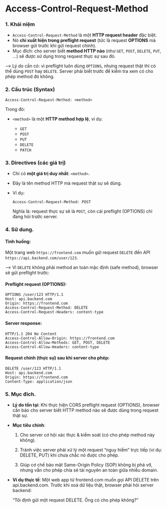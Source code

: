 # Access-Control-Request-Method

### 1. Khái niệm

* `Access-Control-Request-Method` là một **HTTP request header** đặc biệt.
* Nó **chỉ xuất hiện trong preflight request** (tức là request **OPTIONS** mà browser gửi trước khi gửi request chính).
* Mục đích: cho server biết **method HTTP nào** (như `GET`, `POST`, `DELETE`, `PUT`, …) sẽ được sử dụng trong request thực sự sau đó.

--> Lý do cần có: vì preflight luôn dùng `OPTIONS`, nhưng request thật thì có thể dùng `POST` hay `DELETE`. Server phải biết trước để kiểm tra xem có cho phép method đó không.

### 2. Cấu trúc (Syntax)

```http
Access-Control-Request-Method: <method>
```

Trong đó:

* `<method>` là một **HTTP method hợp lệ**, ví dụ:

  * `GET`
  * `POST`
  * `PUT`
  * `DELETE`
  * `PATCH`

### 3. Directives (các giá trị)

* Chỉ có **một giá trị duy nhất**: `<method>`.
* Đây là tên method HTTP mà request thật sự sẽ dùng.
* Ví dụ:

  ```http
  Access-Control-Request-Method: POST
  ```

  Nghĩa là: request thực sự sẽ là `POST`, còn cái preflight (OPTIONS) chỉ đang hỏi trước server.

### 4. Sử dung.

#### Tình huống:

Một trang web `https://frontend.com` muốn gửi request `DELETE` đến API `https://api.backend.com/user/123`.

--> Vì `DELETE` không phải method an toàn mặc định (safe method), browser sẽ gửi preflight trước:

#### Preflight request (OPTIONS):

```http
OPTIONS /user/123 HTTP/1.1
Host: api.backend.com
Origin: https://frontend.com
Access-Control-Request-Method: DELETE
Access-Control-Request-Headers: content-type
```

#### Server response:

```http
HTTP/1.1 204 No Content
Access-Control-Allow-Origin: https://frontend.com
Access-Control-Allow-Methods: GET, POST, DELETE
Access-Control-Allow-Headers: content-type
```

#### Request chính (thực sự) sau khi server cho phép:

```http
DELETE /user/123 HTTP/1.1
Host: api.backend.com
Origin: https://frontend.com
Content-Type: application/json
```

### 5. Mục đích.
- **Lý do tồn tại**: Khi thực hiện CORS preflight request (OPTIONS), browser cần báo cho server biết HTTP method nào sẽ được dùng trong request thật sự.
- **Mục tiêu chính**:

  1. Cho server cơ hội xác thực & kiểm soát (có cho phép method này không).
  
  2. Tránh việc server phải xử lý một request “nguy hiểm” trực tiếp (ví dụ: DELETE, PUT) khi chưa chắc nó được cho phép.

  3. Giúp cơ chế bảo mật Same-Origin Policy (SOP) không bị phá vỡ, nhưng vẫn cho phép chia sẻ tài nguyên an toàn giữa nhiều domain.

- **Ví dụ thực tế**: Một web app từ frontend.com muốn gọi API DELETE trên api.backend.com. Trước khi xoá dữ liệu thật, browser phải hỏi server backend:

  “Tôi định gửi một request DELETE. Ông có cho phép không?”

